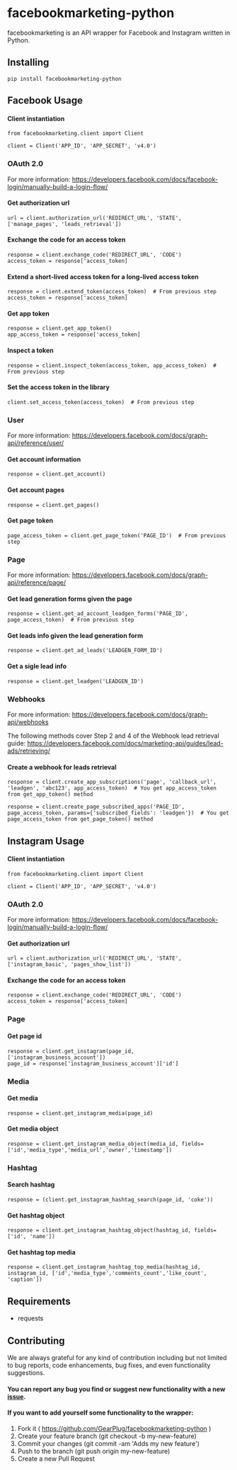 # facebookmarketing-python

facebookmarketing is an API wrapper for Facebook and Instagram written in Python.

## Installing
```
pip install facebookmarketing-python
```

## Facebook Usage

#### Client instantiation
```
from facebookmarketing.client import Client

client = Client('APP_ID', 'APP_SECRET', 'v4.0')
```

### OAuth 2.0

For more information: https://developers.facebook.com/docs/facebook-login/manually-build-a-login-flow/

#### Get authorization url
```
url = client.authorization_url('REDIRECT_URL', 'STATE', ['manage_pages', 'leads_retrieval'])
```

#### Exchange the code for an access token
```
response = client.exchange_code('REDIRECT_URL', 'CODE')
access_token = response['access_token]
```

#### Extend a short-lived access token for a long-lived access token
```
response = client.extend_token(access_token)  # From previous step
access_token = response['access_token]
```

#### Get app token
```
response = client.get_app_token()
app_access_token = response['access_token]
```

#### Inspect a token
```
response = client.inspect_token(access_token, app_access_token)  # From previous step
```

#### Set the access token in the library
```
client.set_access_token(access_token)  # From previous step
```

### User

For more information: https://developers.facebook.com/docs/graph-api/reference/user/

#### Get account information
```
response = client.get_account()
```

#### Get account pages
```
response = client.get_pages()
```

#### Get page token
```
page_access_token = client.get_page_token('PAGE_ID')  # From previous step
```

### Page

For more information: https://developers.facebook.com/docs/graph-api/reference/page/

#### Get lead generation forms given the page
```
response = client.get_ad_account_leadgen_forms('PAGE_ID', page_access_token)  # From previous step
```
#### Get leads info given the lead generation form
```
response = client.get_ad_leads('LEADGEN_FORM_ID')
```

#### Get a sigle lead info
```
response = client.get_leadgen('LEADGEN_ID')
```

### Webhooks

For more information: https://developers.facebook.com/docs/graph-api/webhooks

The following methods cover Step 2 and 4 of the Webhook lead retrieval guide: https://developers.facebook.com/docs/marketing-api/guides/lead-ads/retrieving/

#### Create a webhook for leads retrieval
```
response = client.create_app_subscriptions('page', 'callback_url', 'leadgen', 'abc123', app_access_token)  # You get app_access_token from get_app_token() method

response = client.create_page_subscribed_apps('PAGE_ID', page_access_token, params={'subscribed_fields': 'leadgen'})  # You get page_access_token from get_page_token() method
```

## Instagram Usage

#### Client instantiation
```
from facebookmarketing.client import Client

client = Client('APP_ID', 'APP_SECRET', 'v4.0')
```

### OAuth 2.0

For more information: https://developers.facebook.com/docs/facebook-login/manually-build-a-login-flow/

#### Get authorization url
```
url = client.authorization_url('REDIRECT_URL', 'STATE', ['instagram_basic', 'pages_show_list'])
```

#### Exchange the code for an access token
```
response = client.exchange_code('REDIRECT_URL', 'CODE')
access_token = response['access_token]
```

### Page

#### Get page id
```
response = client.get_instagram(page_id, ['instagram_business_account'])
page_id = response['instagram_business_account']['id']
```

### Media

#### Get media
```
response = client.get_instagram_media(page_id)
```

#### Get media object
```
response = client.get_instagram_media_object(media_id, fields=['id','media_type','media_url','owner','timestamp'])
```

### Hashtag

#### Search hashtag
```
response = (client.get_instagram_hashtag_search(page_id, 'coke'))
```

#### Get hashtag object
```
response = client.get_instagram_hashtag_object(hashtag_id, fields=['id', 'name']) 
```

#### Get hashtag top media
```
response = client.get_instagram_hashtag_top_media(hashtag_id, instagram_id, ['id','media_type','comments_count','like_count', 'caption'])
```

## Requirements
- requests

## Contributing
We are always grateful for any kind of contribution including but not limited to bug reports, code enhancements, bug fixes, and even functionality suggestions.

#### You can report any bug you find or suggest new functionality with a new [issue](https://github.com/GearPlug/facebookmarketing-python/issues).

#### If you want to add yourself some functionality to the wrapper:
1. Fork it ( https://github.com/GearPlug/facebookmarketing-python )
2. Create your feature branch (git checkout -b my-new-feature)
3. Commit your changes (git commit -am 'Adds my new feature')
4. Push to the branch (git push origin my-new-feature)
5. Create a new Pull Request
